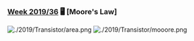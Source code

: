 ### [Week 2019/36](https://github.com/symplyelah/Tidytuesday/blob/master/2019/Transistor/transistor.Rmd) 🖥️ [Moore's Law]
![./2019/Transistor/area.png](https://github.com/symplyelah/Tidytuesday/blob/master/2019/Transistor/area.png)
![./2019/Transistor/mooore.png](https://github.com/symplyelah/Tidytuesday/blob/master/2019/Transistor/mooore.png)
